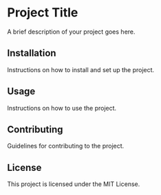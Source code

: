 # Project Title

A brief description of your project goes here.

## Installation

Instructions on how to install and set up the project.

## Usage

Instructions on how to use the project.

## Contributing

Guidelines for contributing to the project.

## License

This project is licensed under the MIT License.
